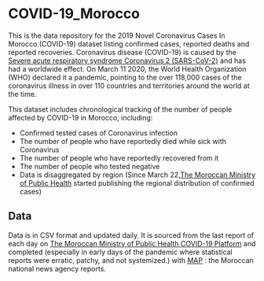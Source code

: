 # COVID-19_Morocco
This is the data repository for the 2019 Novel Coronavirus Cases In Morocco.(COVID-19) dataset listing confirmed cases, reported deaths and reported recoveries. Coronavirus disease (COVID-19) is caused by the [Severe acute respiratory syndrome Coronavirus 2 (SARS-CoV-2)][sars2] and has had a worldwide effect. On March 11 2020, the World Health Organization (WHO) declared it a pandemic, pointing to the over 118,000 cases of the coronavirus illness in over 110 countries and territories around the world at the time.

[covid]: https://en.wikipedia.org/wiki/Coronavirus_disease_2019
[sars2]: https://en.wikipedia.org/wiki/Severe_acute_respiratory_syndrome_coronavirus_2

This dataset includes chronological tracking of the number of people affected by COVID-19 in Morocco, including:

* Confirmed tested cases of Coronavirus infection
* The number of people who have reportedly died while sick with Coronavirus
* The number of people who have reportedly recovered from it
* The number of people who tested negative
* Data is disaggregated by region (Since March 22,[The Moroccan Ministry of Public Health](https://www.sante.gov.ma/Pages/Accueil.aspx) started publishing the regional distribution of confirmed cases)


## Data

Data is in CSV format and updated daily. It is sourced from the last report of each day on [The Moroccan Ministry of Public Health COVID-19 Platform](http://www.covidmaroc.ma/Pages/AccueilAR.aspx) and completed (especially in early days of the pandemic where statistical reports were erratic, patchy, and not systemized.) with [MAP](http://www.mapexpress.ma) : the Moroccan national news agency reports.
